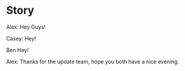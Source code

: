 # Story

Alex: Hey Guys!

Casey: Hey!

Ben Hey!

Alex: Thanks for the update team, hope you both have a nice evening.
